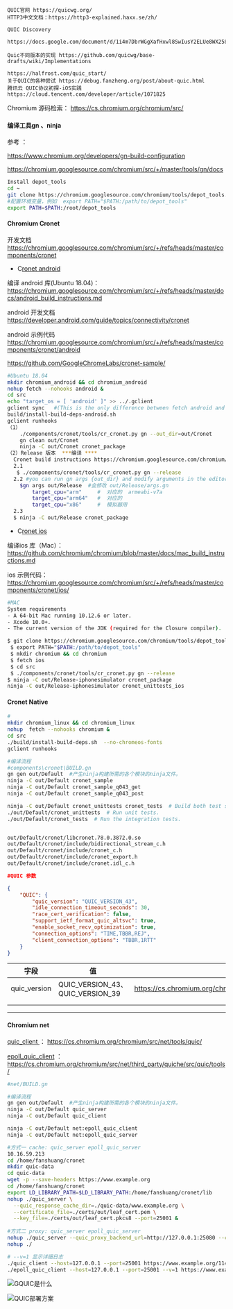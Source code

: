 


​    

    QUIC官网 https://quicwg.org/
    HTTP3中文文档：https://http3-explained.haxx.se/zh/ 
    
    QUIC Discovery 
        https://docs.google.com/document/d/1i4m7DbrWGgXafHxwl8SwIusY2ELUe8WX258xt2LFxPM/edit#
        
    Quic不同版本的实现 https://github.com/quicwg/base-drafts/wiki/Implementations
    
    https://halfrost.com/quic_start/
    关于QUIC的各种尝试 https://debug.fanzheng.org/post/about-quic.html
    腾讯云 QUIC协议初探-iOS实践  https://cloud.tencent.com/developer/article/1071825   

Chromium 源码检索： https://cs.chromium.org/chromium/src/

#### 编译工具gn 、ninja

参考 ： 

https://www.chromium.org/developers/gn-build-configuration

https://chromium.googlesource.com/chromium/src/+/master/tools/gn/docs

```sh
Install depot_tools
cd ~
git clone https://chromium.googlesource.com/chromium/tools/depot_tools.git
#配置环境变量，例如  export PATH="$PATH:/path/to/depot_tools"
export PATH=$PATH:/root/depot_tools
```

#### Chromium Cronet 

 开发文档 https://chromium.googlesource.com/chromium/src/+/refs/heads/master/components/cronet

- C[ronet android](https://chromium.googlesource.com/chromium/src/+/refs/heads/master/components/cronet/android)

编译 android 库(Ubuntu 18.04)：https://chromium.googlesource.com/chromium/src/+/refs/heads/master/docs/android_build_instructions.md

android 开发文档  https://developer.android.com/guide/topics/connectivity/cronet

android 示例代码 https://chromium.googlesource.com/chromium/src/+/refs/heads/master/components/cronet/android

[https://github.com/GoogleChromeLabs/cronet-sample/ ](https://github.com/GoogleChromeLabs/cronet-sample/)

````sh
#Ubuntu 18.04
mkdir chromium_android && cd chromium_android
nohup fetch --nohooks android & 	
cd src
echo "target_os = [ 'android' ]" >> ../.gclient	
gclient sync   #(This is the only difference between fetch android and fetch chromium.)
build/install-build-deps-android.sh	
gclient runhooks
（1）
	./components/cronet/tools/cr_cronet.py gn --out_dir=out/Cronet
    gn clean out/Cronet
	ninja -C out/Cronet cronet_package 
（2）Release 版本  ***编译 ****
  Cronet build instructions https://chromium.googlesource.com/chromium/src/+/master/components/cronet/
  2.1 
   $ ./components/cronet/tools/cr_cronet.py gn --release
  2.2 #you can run gn args {out_dir} and modify arguments in the editor that comes up.	
  	$gn args out/Release  #会修改 out/Release/args.gn
  		target_cpu="arm"	 #  对应的  armeabi-v7a
  		target_cpu="arm64"	 #  对应的  
  		target_cpu="x86"	 #  模拟器用
  2.3 
  $ ninja -C out/Release cronet_package
````



- C[ronet ios](https://chromium.googlesource.com/chromium/src/+/refs/heads/master/components/cronet/ios/)

编译ios 库（Mac）：https://github.com/chromium/chromium/blob/master/docs/mac_build_instructions.md

ios 示例代码：https://chromium.googlesource.com/chromium/src/+/refs/heads/master/components/cronet/ios/

```sh
#MAC
System requirements
- A 64-bit Mac running 10.12.6 or later.
- Xcode 10.0+.
- The current version of the JDK (required for the Closure compiler).

$ git clone https://chromium.googlesource.com/chromium/tools/depot_tools.git
 $ export PATH="$PATH:/path/to/depot_tools"
 $ mkdir chromium && cd chromium
 $ fetch ios
 $ cd src
 $ ./components/cronet/tools/cr_cronet.py gn --release
$ ninja -C out/Release-iphonesimulator cronet_package
ninja -C out/Release-iphonesimulator cronet_unittests_ios

```

####  Cronet Native

```sh
#
mkdir chromium_linux && cd chromium_linux
nohup  fetch --nohooks chromium &
cd src
./build/install-build-deps.sh  --no-chromeos-fonts
gclient runhooks

#编译流程
#components\cronet\BUILD.gn
gn gen out/Default  #产生ninja构建所需的各个模块的ninja文件。
ninja -C out/Default cronet_sample
ninja -C out/Default cronet_sample_q043_get
ninja -C out/Default cronet_sample_q043_post

ninja -C out/Default cronet_unittests cronet_tests  # Build both test suites.
./out/Default/cronet_unittests  # Run unit tests.
./out/Default/cronet_tests  # Run the integration tests.


out/Default/cronet/libcronet.78.0.3872.0.so
out/Default/cronet/include/bidirectional_stream_c.h
out/Default/cronet/include/cronet_c.h
out/Default/cronet/include/cronet_export.h
out/Default/cronet/include/cronet.idl_c.h
```

```json
#QUIC 参数

{
    "QUIC": {
        "quic_version": "QUIC_VERSION_43",
        "idle_connection_timeout_seconds": 30,
        "race_cert_verification": false,
        "support_ietf_format_quic_altsvc": true,
        "enable_socket_recv_optimization": true,
        "connection_options": "TIME,TBBR,REJ",
        "client_connection_options": "TBBR,1RTT"
    }
}
```

| 字段         | 值                               | 参考                                                         |
| ------------ | -------------------------------- | ------------------------------------------------------------ |
| quic_version | QUIC_VERSION_43、QUIC_VERSION_39 | https://cs.chromium.org/chromium/src/net/quic/quic_http_stream.cc |
|              |                                  |                                                              |
|              |                                  |                                                              |



------

#### Chromium net 

[quic_client ](https://cs.chromium.org/chromium/src/net/tools/quic/) ： https://cs.chromium.org/chromium/src/net/tools/quic/

[epoll_quic_client](https://cs.chromium.org/chromium/src/net/third_party/quiche/src/quic/tools/) ：https://cs.chromium.org/chromium/src/net/third_party/quiche/src/quic/tools/

```sh
#net/BUILD.gn

#编译流程
gn gen out/Default  #产生ninja构建所需的各个模块的ninja文件。
ninja -C out/Default quic_server 
ninja -C out/Default quic_client

ninja -C out/Default net:epoll_quic_client
ninja -C out/Default net:epoll_quic_server

#方式一 cache: quic_server epoll_quic_server
10.16.59.213
cd /home/fanshuang/cronet
mkdir quic-data
cd quic-data
wget -p --save-headers https://www.example.org
cd /home/fanshuang/cronet
export LD_LIBRARY_PATH=$LD_LIBRARY_PATH:/home/fanshuang/cronet/lib
nohup ./quic_server \
  --quic_response_cache_dir=./quic-data/www.example.org \
  --certificate_file=./certs/out/leaf_cert.pem \
  --key_file=./certs/out/leaf_cert.pkcs8 --port=25001 &
  
#方式二 proxy: quic_server epoll_quic_server  
nohup ./quic_server --quic_proxy_backend_url=http://127.0.0.1:25080 --certificate_file=./y.play.360kan.com.crt --key_file=./y.play.360kan.com.pkcs8 --port=443 -mode=proxy &
nohup ./ 

# --v=1 显示详细日志
./quic_client --host=127.0.0.1 --port=25001 https://www.example.org/114m.mp4 --quic_version=Q039
./epoll_quic_client --host=127.0.0.1 --port=25001 --v=1 https://www.example.org --quic_version=Q039

```





![GQUIC是什么](img/GQUIC是什么.png)

![QUIC部署方案](img/GQUIC部署方案.png)

